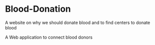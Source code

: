 # Blood-Donation
 A website on why we should donate blood and to find centers to donate blood

 A Web application to connect  blood donors 
